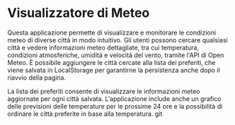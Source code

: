 # Visualizzatore di Meteo

Questa applicazione permette di visualizzare e monitorare le condizioni meteo di diverse città in modo intuitivo. Gli utenti possono cercare qualsiasi città e vedere informazioni meteo dettagliate, tra cui temperatura, condizioni atmosferiche, umidità e velocità del vento, tramite l'API di Open Meteo. È possibile aggiungere le città cercate alla lista dei preferiti, che viene salvata in LocalStorage per garantirne la persistenza anche dopo il riavvio della pagina.

La lista dei preferiti consente di visualizzare le informazioni meteo aggiornate per ogni città salvata. L'applicazione include anche un grafico delle previsioni delle temperature per le prossime 24 ore e la possibilità di ordinare le città preferite in base alla temperatura.
git
